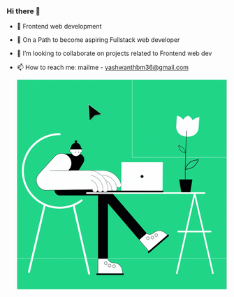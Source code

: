 ### Hi there 👋

<!--
**yashwanth-gh/yashwanth-gh** is a ✨ _special_ ✨ repository because its `README.md` (this file) appears on your GitHub profile.-->


- 🔭 Frontend web development  
- 🌱 On a Path to become aspiring Fullstack web developer 
- 👯 I’m looking to collaborate on projects related to Frontend web dev 
- 📫 How to reach me: mailme - yashwanthbm36@gmail.com  
  
  ![Logo](https://github.com/yashwanth-gh/codeshack-summer-of-code/blob/main/portfolio/images/working.gif)
  
  

